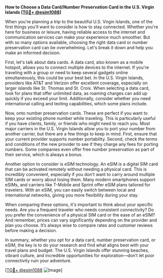 **How to Choose a Data Card/Number Preservation Card in the U.S. Virgin Islands [[TG💪+ @esim1088](https://t.me/s/esim1088)]**

When you're planning a trip to the beautiful U.S. Virgin Islands, one of the first things you'll want to consider is how to stay connected. Whether you're here for business or leisure, having reliable access to the internet and communication services can make your experience much smoother. But with so many options available, choosing the right data card or number preservation card can be overwhelming. Let's break it down and help you make an informed decision.

First, let's talk about data cards. A data card, also known as a mobile hotspot, allows you to connect multiple devices to the internet. If you're traveling with a group or need to keep several gadgets online simultaneously, this could be your best bet. In the U.S. Virgin Islands, providers like AT&T and Verizon offer excellent coverage, especially on larger islands like St. Thomas and St. Croix. When selecting a data card, look for plans that offer unlimited data, as roaming charges can add up quickly if you exceed your limit. Additionally, consider whether you need international calling and texting capabilities, which some plans include.

Now, onto number preservation cards. These are perfect if you want to keep your existing phone number while traveling. This is particularly useful if you have clients, family, or friends who might need to reach you. Most major carriers in the U.S. Virgin Islands allow you to port your number from another carrier, but there are a few things to keep in mind. First, ensure that your current provider supports number portability. Second, check the terms and conditions of the new provider to see if they charge any fees for porting numbers. Some companies even offer free number preservation as part of their service, which is always a bonus.

Another option to consider is eSIM technology. An eSIM is a digital SIM card that can be activated remotely without needing a physical card. This is incredibly convenient, especially if you don't want to carry around multiple SIM cards or worry about losing them. Many modern smartphones support eSIMs, and carriers like T-Mobile and Sprint offer eSIM plans tailored for travelers. With an eSIM, you can easily switch between local and international networks, giving you more flexibility during your stay.

When comparing these options, it's important to think about your specific needs. Are you a frequent traveler who needs consistent connectivity? Do you prefer the convenience of a physical SIM card or the ease of an eSIM? And remember, prices can vary significantly depending on the provider and plan you choose. It’s always wise to compare rates and customer reviews before making a decision.

In summary, whether you opt for a data card, number preservation card, or eSIM, the key is to do your research and find what aligns best with your travel plans and budget. The U.S. Virgin Islands offer stunning beaches, vibrant culture, and incredible opportunities for exploration—don’t let poor connectivity ruin your adventure. 

[[TG💪+ @esim1088](https://t.me/s/esim1088) ![Image](https://i.postimg.cc/Y0z9fWf4/image.png)]